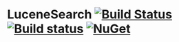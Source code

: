 # LuceneSearch [![Build Status](https://travis-ci.org/mihasic/LuceneSearch.svg?branch=master)](https://travis-ci.org/mihasic/LuceneSearch) [![Build status](https://ci.appveyor.com/api/projects/status/yhbqva0u4odqv341/branch/master?svg=true)](https://ci.appveyor.com/project/mihasic/lucenesearch/branch/master) [![NuGet](https://img.shields.io/nuget/v/LuceneSearch.svg)](https://www.nuget.org/packages/LuceneSearch/)
